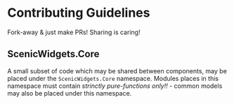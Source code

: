 # Contributing Guidelines

Fork-away & just make PRs! Sharing is caring!

## ScenicWidgets.Core

A small subset of code which may be shared between components, may be placed
under the `ScenicWidgets.Core` namespace. Modules places in this namespace
must contain *strinctly pure-functions only!!* - common models may also
be placed under this namespace.
